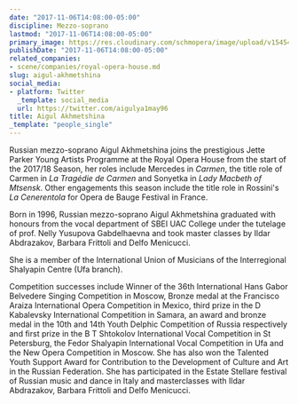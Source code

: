 ```yaml
---
date: "2017-11-06T14:08:00-05:00"
discipline: Mezzo-soprano
lastmod: "2017-11-06T14:08:00-05:00"
primary_image: https://res.cloudinary.com/schmopera/image/upload/v1545409169/media/webhook-uploads/1509995264222/thumb8_fdb4a0b9fd5212bb74fd80856fddd332.jpg.jpg
publishDate: "2017-11-06T14:08:00-05:00"
related_companies:
- scene/companies/royal-opera-house.md
slug: aigul-akhmetshina
social_media:
- platform: Twitter
  _template: social_media
  url: https://twitter.com/aigulya1may96
title: Aigul Akhmetshina
_template: "people_single"
---
```


Russian mezzo-soprano Aigul Akhmetshina joins the prestigious Jette Parker Young Artists Programme at the Royal Opera House from the start of the 2017/18 Season, her roles include Mercedes in *Carmen*, the title role of Carmen in *La Tragédie de Carmen* and Sonyetka in *Lady Macbeth of Mtsensk*. Other engagements this season include the title role in Rossini's *La Cenerentola* for Opera de Bauge Festival in France.
 
Born in 1996, Russian mezzo-soprano Aigul Akhmetshina graduated with honours from the vocal department of SBEI UAC College under the tutelage of prof. Nelly Yusupova Gabdelhaevna and took master classes by Ildar Abdrazakov, Barbara Frittoli and Delfo Menicucci.

She is a member of the International Union of Musicians of the Interregional Shalyapin Centre (Ufa branch).
 
Competition successes include Winner of the 36th International Hans Gabor Belvedere Singing Competition in Moscow, Bronze medal at the Francisco Araiza International Opera Competition in Mexico, third prize in the D Kabalevsky International Competition in Samara, an award and bronze medal in the 10th and 14th Youth Delphic Competition of Russia respectively and first prize in the B T Shtokolov International Vocal Competition in St Petersburg, the Fedor Shalyapin International Vocal Competition in Ufa and the New Opera Competition in Moscow. She has also won the Talented Youth Support Award for Contribution to the Development of Culture and Art in the Russian Federation. She has participated in the Estate Stellare festival of Russian music and dance in Italy and masterclasses with Ildar Abdrazakov, Barbara Frittoli and Delfo Menicucci.
